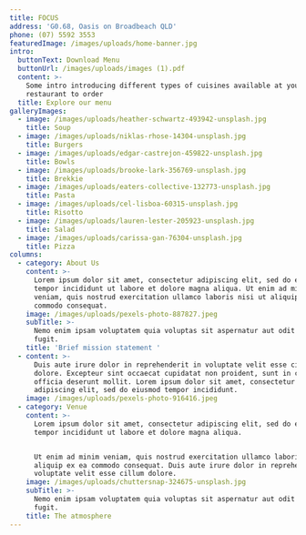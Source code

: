 ```yaml
---
title: FOCUS
address: 'G0.68, Oasis on Broadbeach QLD'
phone: (07) 5592 3553
featuredImage: /images/uploads/home-banner.jpg
intro:
  buttonText: Download Menu
  buttonUrl: /images/uploads/images (1).pdf
  content: >-
    Some intro introducing different types of cuisines available at your
    restaurant to order
  title: Explore our menu
galleryImages:
  - image: /images/uploads/heather-schwartz-493942-unsplash.jpg
    title: Soup
  - image: /images/uploads/niklas-rhose-14304-unsplash.jpg
    title: Burgers
  - image: /images/uploads/edgar-castrejon-459822-unsplash.jpg
    title: Bowls
  - image: /images/uploads/brooke-lark-356769-unsplash.jpg
    title: Brekkie
  - image: /images/uploads/eaters-collective-132773-unsplash.jpg
    title: Pasta
  - image: /images/uploads/cel-lisboa-60315-unsplash.jpg
    title: Risotto
  - image: /images/uploads/lauren-lester-205923-unsplash.jpg
    title: Salad
  - image: /images/uploads/carissa-gan-76304-unsplash.jpg
    title: Pizza
columns:
  - category: About Us
    content: >-
      Lorem ipsum dolor sit amet, consectetur adipiscing elit, sed do eiusmod
      tempor incididunt ut labore et dolore magna aliqua. Ut enim ad minim
      veniam, quis nostrud exercitation ullamco laboris nisi ut aliquip ex ea
      commodo consequat.
    image: /images/uploads/pexels-photo-887827.jpeg
    subTitle: >-
      Nemo enim ipsam voluptatem quia voluptas sit aspernatur aut odit aut
      fugit.
    title: 'Brief mission statement '
  - content: >-
      Duis aute irure dolor in reprehenderit in voluptate velit esse cillum
      dolore. Excepteur sint occaecat cupidatat non proident, sunt in culpa qui
      officia deserunt mollit. Lorem ipsum dolor sit amet, consectetur
      adipiscing elit, sed do eiusmod tempor incididunt.
    image: /images/uploads/pexels-photo-916416.jpeg
  - category: Venue
    content: >-
      Lorem ipsum dolor sit amet, consectetur adipiscing elit, sed do eiusmod
      tempor incididunt ut labore et dolore magna aliqua. 


      Ut enim ad minim veniam, quis nostrud exercitation ullamco laboris nisi ut
      aliquip ex ea commodo consequat. Duis aute irure dolor in reprehenderit in
      voluptate velit esse cillum dolore.
    image: /images/uploads/chuttersnap-324675-unsplash.jpg
    subTitle: >-
      Nemo enim ipsam voluptatem quia voluptas sit aspernatur aut odit aut
      fugit.
    title: The atmosphere
---
```


